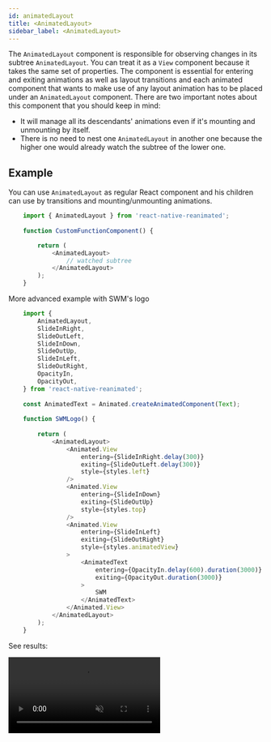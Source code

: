 ```yaml
---
id: animatedLayout
title: <AnimatedLayout>
sidebar_label: <AnimatedLayout>
---
```

The `AnimatedLayout` component is responsible for observing changes in its subtree `AnimatedLayout`. You can treat it as a `View` component because it takes the same set of properties. The component is essential for entering and exiting animations as well as layout transitions and each animated component that wants to make use of any layout animation has to be placed under an `AnimatedLayout` component. There are two important notes about this component that you should keep in mind: 
 - It will manage all its descendants' animations even if it's mounting and unmounting by itself.
 - There is no need to nest one `AnimatedLayout` in another one because the higher one would already watch the subtree of the lower one. 


## Example
You can use `AnimatedLayout` as regular React component and his children can use by transitions and mounting/unmounting animations.

```js
    import { AnimatedLayout } from 'react-native-reanimated';
    
    function CustomFunctionComponent() {

        return (
            <AnimatedLayout>
                // watched subtree
            </AnimatedLayout>
        );
    }
```

More advanced example with SWM's logo

```js
    import { 
        AnimatedLayout,
        SlideInRight,
        SlideOutLeft,
        SlideInDown,
        SlideOutUp,
        SlideInLeft,
        SlideOutRight,
        OpacityIn,
        OpacityOut,
    } from 'react-native-reanimated';
    
    const AnimatedText = Animated.createAnimatedComponent(Text);
    ​
    function SWMLogo() {
    ​
        return (
            <AnimatedLayout>
                <Animated.View 
                    entering={SlideInRight.delay(300)} 
                    exiting={SlideOutLeft.delay(300)} 
                    style={styles.left} 
                />
                <Animated.View 
                    entering={SlideInDown} 
                    exiting={SlideOutUp} 
                    style={styles.top} 
                />
                <Animated.View 
                    entering={SlideInLeft} 
                    exiting={SlideOutRight} 
                    style={styles.animatedView} 
                >
                    <AnimatedText 
                        entering={OpacityIn.delay(600).duration(3000)} 
                        exiting={OpacityOut.duration(3000)}
                    > 
                        SWM 
                    </AnimatedText>
                </Animated.View>
            </AnimatedLayout>
        );
    }
```

See results:

<video src="https://user-images.githubusercontent.com/36106620/120326638-39ee0200-c2e9-11eb-8dca-3f3b999c5017.mov" controls="controls" muted="muted"></video>


